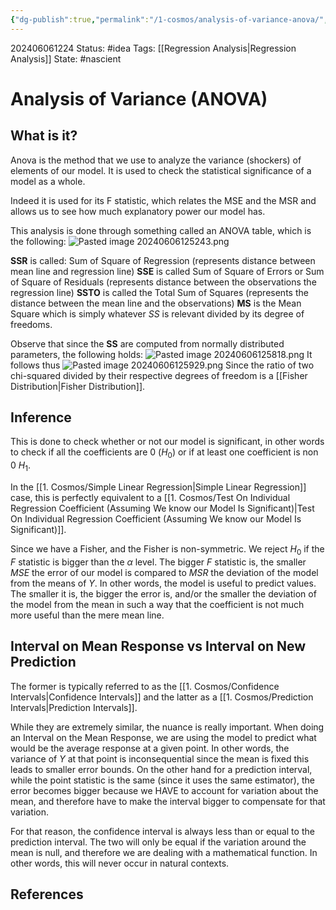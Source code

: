 ```yaml
---
{"dg-publish":true,"permalink":"/1-cosmos/analysis-of-variance-anova/","created":"2024-08-31T23:47:14.031-04:00","updated":"2024-06-06T13:11:22.011-04:00"}
---
```


202406061224
Status: #idea
Tags: [[Regression Analysis\|Regression Analysis]]
State: #nascient
# Analysis of Variance (ANOVA)
## What is it?
Anova is the method that we use to analyze the variance (shockers) of elements of our model. It is used to check the statistical significance of a model as a whole.

Indeed it is used for its F statistic, which relates the MSE and the MSR and allows us to see how much explanatory power our model has.

This analysis is done through something called an ANOVA table, which is the following:
![Pasted image 20240606125243.png](/img/user/3.%20Black%20Holes/Files/Pasted%20image%2020240606125243.png)


**SSR** is called: Sum of Square of Regression (represents distance between mean line and regression line)
**SSE** is called Sum of Square of Errors or Sum of Square of Residuals (represents distance between the observations the regression line)
**SSTO** is called the Total Sum of Squares (represents the distance between the mean line and the observations)
**MS** is the Mean Square which is simply whatever *SS* is relevant divided by its degree of freedoms.

Observe that since the **SS** are computed from normally distributed parameters, the following holds:
![Pasted image 20240606125818.png](/img/user/3.%20Black%20Holes/Files/Pasted%20image%2020240606125818.png)
It follows thus 
![Pasted image 20240606125929.png](/img/user/3.%20Black%20Holes/Files/Pasted%20image%2020240606125929.png)
Since the ratio of two chi-squared divided by their respective degrees of freedom is a [[Fisher Distribution\|Fisher Distribution]].



## Inference
This is done to check whether or not our model is significant, in other words to check if all the coefficients are 0 ($H_0$) or if at least one coefficient is non 0 $H_1$.

In the [[1. Cosmos/Simple Linear Regression\|Simple Linear Regression]] case, this is perfectly equivalent to a [[1. Cosmos/Test On Individual Regression Coefficient (Assuming We know our Model Is Significant)\|Test On Individual Regression Coefficient (Assuming We know our Model Is Significant)]].

Since we have a Fisher, and the Fisher is non-symmetric. We reject $H_0$ if the $F$ statistic is bigger than the $\alpha$ level. The bigger $F$ statistic is, the smaller $MSE$ the error of our model is compared to $MSR$ the deviation of the model from the means of $Y$. In other words, the model is useful to predict values. The smaller it is, the bigger the error is, and/or the smaller the deviation of the model from the mean in such a way that the coefficient is not much more useful than the mere mean line.

## Interval on Mean Response vs Interval on New Prediction
The former is typically referred to as the [[1. Cosmos/Confidence Intervals\|Confidence Intervals]] and the latter as a [[1. Cosmos/Prediction Intervals\|Prediction Intervals]]. 

While they are extremely similar, the nuance is really important. When doing an Interval on the Mean Response, we are using the model to predict what would be the average response at a given point. In other words, the variance of $Y$ at that point is inconsequential since the mean is fixed this leads to smaller error bounds. On the other hand for a prediction interval, while the point statistic is the same (since it uses the same estimator), the error becomes bigger because we HAVE to account for variation about the mean, and therefore have to make  the interval bigger to compensate for that variation.

For that reason, the confidence interval is always less than or equal to the prediction interval. The two will only be equal if the variation around the mean is null, and therefore we are dealing with a mathematical function. In other words, this will never occur in natural contexts.
## References
